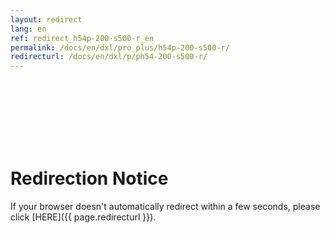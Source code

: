 ```yaml
---
layout: redirect
lang: en
ref: redirect_h54p-200-s500-r_en
permalink: /docs/en/dxl/pro_plus/h54p-200-s500-r/
redirecturl: /docs/en/dxl/p/ph54-200-s500-r/
---
```


<br><br><br><br><br><br>
# Redirection Notice
If your browser doesn't automatically redirect within a few seconds, please click [HERE]({{ page.redirecturl }}).
